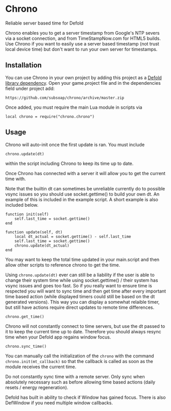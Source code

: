 # Chrono
Reliable server based time for Defold

Chrono enables you to get a server timestamp from Google's NTP severs via a socket connection, and from TimeStampNow.com for HTML5 builds. Use Chrono if you want to easily use a server based timestamp (not trust local device time) but don't want to run your own server for timestamps.

## Installation
You can use Chrono in your own project by adding this project as a [Defold library dependency](http://www.defold.com/manuals/libraries/). Open your game.project file and in the dependencies field under project add:

	https://github.com/subsoap/chrono/archive/master.zip
  
Once added, you must require the main Lua module in scripts via

```
local chrono = require("chrono.chrono")
```

## Usage
Chrono will auto-init once the first update is ran. You must include

```
chrono.update(dt)
```

within the script including Chrono to keep its time up to date.

Once Chrono has connected with a server it will allow you to get the current time with.

Note that the builtin dt can sometimes be unreliable currently do to possible vsync issues so you should use socket.gettime() to build your own dt. An example of this is included in the example script. A short example is also included below.

```
function init(self)
	self.last_time = socket.gettime()
end

function update(self, dt)
	local dt_actual = socket.gettime() - self.last_time
	self.last_time = socket.gettime()
	chrono.update(dt_actual)
end
```

You may want to keep the total time updated in your main.script and then allow other scripts to reference chrono to get the time.

Using ```chrono.update(dt)``` ever can still be a liability if the user is able to change their system time while using socket.gettime() / their system has vsync issues and goes too fast. So if you really want to ensure time is respected you will want to sync time and then get time after every important time based action (while displayed timers could still be based on the dt generated versions). This way you can display a somewhat relaible timer, but still have actions require direct updates to remote time differences.


```
chrono.get_time()
```

Chrono will not constantly connect to time servers, but use the dt passed to it to keep the current time up to date. Therefore you should always resync time when your Defold app regains window focus.

```
chrono.sync_time()
```

You can manually call the initialization of the ```chrono``` with the command ```chrono.init(mt_callback)``` so that the callback is called as soon as the module receives the current time.

Do not constantly sync time with a remote server. Only sync when absolutely necessary such as before allowing time based actions (daily resets / energy regeneration).

Defold has built in ability to check if Window has gained focus. There is also DefWindow if you need multiple window callbacks.
